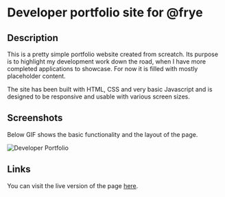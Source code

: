 # Developer portfolio site for @frye

## Description
This is a pretty simple portfolio website created from screatch. Its purpose is to highlight my development work down the road, 
when I have more completed applications to showcase. For now it is filled with mostly placeholder content. 

The site has been built with HTML, CSS and very basic Javascript and is designed to be responsive and usable with various screen sizes.

## Screenshots
Below GIF shows the basic functionality and the layout of the page.

![Developer Portfolio](./assets/images/demo.gif)


## Links
You can visit the live version of the page [here](https://frye.github.io/developer-portfolio). 